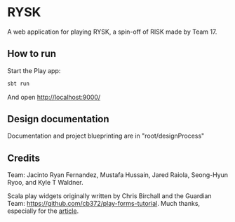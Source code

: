 # RYSK

A web application for playing RYSK, a spin-off of RISK made by Team 17.

## How to run

Start the Play app:

```bash
sbt run
```

And open [http://localhost:9000/](http://localhost:9000/)

## Design documentation

Documentation and project blueprinting are in "root/designProcess"

## Credits

Team: Jacinto Ryan Fernandez, Mustafa Hussain, Jared Raiola, Seong-Hyun Ryoo, and Kyle T Waldner.

Scala play widgets originally written by Chris Birchall and the Guardian Team: <https://github.com/cb372/play-forms-tutorial>.  Much thanks, especially for the [article](https://www.theguardian.com/info/developer-blog/2015/dec/30/how-to-add-a-form-to-a-play-application).

